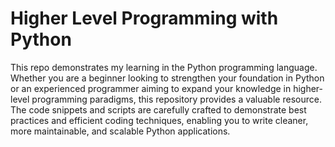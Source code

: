 # Higher Level Programming with Python
This repo demonstrates my learning in the Python programming language.
Whether you are a beginner looking to strengthen your foundation in Python or an experienced programmer aiming to expand your knowledge in higher-level programming paradigms, this repository provides a valuable resource. The code snippets and scripts are carefully crafted to demonstrate best practices and efficient coding techniques, enabling you to write cleaner, more maintainable, and scalable Python applications.
